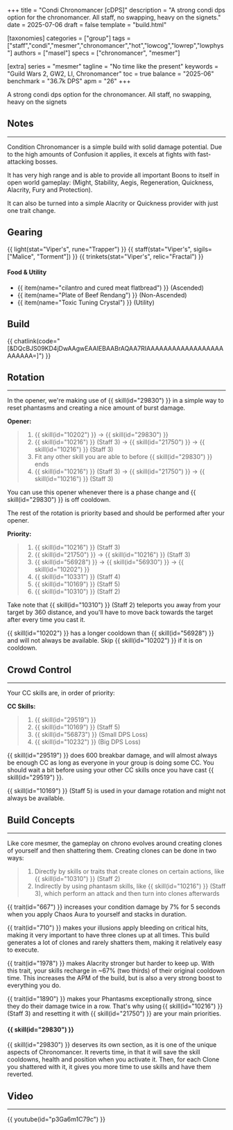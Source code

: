 +++
title = "Condi Chronomancer [cDPS]"
description = "A strong condi dps option for the chronomancer. All staff, no swapping, heavy on the signets."
date = 2025-07-06
draft = false
template = "build.html"

[taxonomies]
categories = ["group"]
tags = ["staff","condi","mesmer","chronomancer","hot","lowcog","lowrep","lowphys"]
authors = ["masel"]
specs = ["chronomancer", "mesmer"]

[extra]
series = "mesmer"
tagline = "No time like the present"
keywords = "Guild Wars 2, GW2, LI, Chronomancer"
toc = true
balance = "2025-06"
benchmark = "36.7k DPS"
apm = "26"
+++

A strong condi dps option for the chronomancer. All staff, no swapping, heavy on the signets

## Notes

---

Condition Chronomancer is a simple build with solid damage potential. Due to the high amounts of Confusion it applies, it excels at fights with fast-attacking bosses. 

It has very high range and is able to provide all important Boons to itself in open world gameplay: (Might, Stability, Aegis, Regeneration, Quickness, Alacrity, Fury and Protection). 

It can also be turned into a simple Alacrity or Quickness provider with just one trait change.

## Gearing

{{ light(stat="Viper's", rune="Trapper") }}
{{ staff(stat="Viper's", sigils=["Malice", "Torment"]) }}
{{ trinkets(stat="Viper's", relic="Fractal") }}

#### Food & Utility
- {{ item(name="cilantro and cured meat flatbread") }} (Ascended)
- {{ item(name="Plate of Beef Rendang") }} (Non-Ascended)
- {{ item(name="Toxic Tuning Crystal") }} (Utility)

## Build

{{ chatlink(code="[&DQcBJS09KD4jDwAAgwEAAIEBAABrAQAA7RIAAAAAAAAAAAAAAAAAAAAAAAA=]") }}

## Rotation

---

In the opener, we're making use of {{ skill(id="29830") }} in a simple way to reset phantasms and creating a nice amount of burst damage.

**Opener:**
> 1. {{ skill(id="10202") }} -> {{ skill(id="29830") }}
> 2. {{ skill(id="10216") }} (Staff 3) -> {{ skill(id="21750") }} -> {{ skill(id="10216") }} (Staff 3)
> 3. Fit any other skill you are able to before {{ skill(id="29830") }} ends
> 4. {{ skill(id="10216") }} (Staff 3) -> {{ skill(id="21750") }} -> {{ skill(id="10216") }} (Staff 3)

You can use this opener whenever there is a phase change and {{ skill(id="29830") }} is off cooldown.

The rest of the rotation is priority based and should be performed after your opener.

**Priority:**
> 1. {{ skill(id="10216") }} (Staff 3)
> 2. {{ skill(id="21750") }} -> {{ skill(id="10216") }} (Staff 3)
> 3. {{ skill(id="56928") }} -> {{ skill(id="56930") }} -> {{ skill(id="10202") }}
> 4. {{ skill(id="10331") }} (Staff 4)
> 5. {{ skill(id="10169") }} (Staff 5)
> 6. {{ skill(id="10310") }} (Staff 2)

Take note that {{ skill(id="10310") }} (Staff 2) teleports you away from your target by 360 distance, and you'll have to move back towards the target after every time you cast it.

{{ skill(id="10202") }} has a longer cooldown than {{ skill(id="56928") }} and will not always be available. Skip {{ skill(id="10202") }} if it is on cooldown.

## Crowd Control

---

Your CC skills are, in order of priority:

**CC Skills:**
> 1. {{ skill(id="29519") }}
> 2. {{ skill(id="10169") }} (Staff 5)
> 3. {{ skill(id="56873") }} (Small DPS Loss)
> 4. {{ skill(id="10232") }} (Big DPS Loss)

{{ skill(id="29519") }} does 600 breakbar damage, and will almost always be enough CC as long as everyone in your group is doing some CC. You should wait a bit before using your other CC skills once you have cast {{ skill(id="29519") }}.

{{ skill(id="10169") }} (Staff 5) is used in your damage rotation and might not always be available.

## Build Concepts

---

Like core mesmer, the gameplay on chrono evolves around creating clones of yourself and then shattering them.
Creating clones can be done in two ways:
> 1. Directly by skills or traits that create clones on certain actions, like {{ skill(id="10310") }} (Staff 2)
> 2. Indirectly by using phantasm skills, like {{ skill(id="10216") }} (Staff 3), which perform an attack and then turn into clones afterwards

{{ trait(id="667") }} increases your condition damage by 7% for 5 seconds when you apply Chaos Aura to yourself and stacks in duration.

{{ trait(id="710") }} makes your illusions apply bleeding on critical hits, making it very important to have three clones up at all times. This build generates a lot of clones and rarely shatters them, making it relatively easy to execute.

{{ trait(id="1978") }} makes Alacrity stronger but harder to keep up. With this trait, your skills recharge in ~67% (two thirds) of their original cooldown time. This increases the APM of the build, but is also a very strong boost to everything you do.

{{ trait(id="1890") }} makes your Phantasms exceptionally strong, since they do their damage twice in a row. That's why using {{ skill(id="10216") }} (Staff 3) and resetting it with {{ skill(id="21750") }} are your main priorities.

#### {{ skill(id="29830") }}
{{ skill(id="29830") }} deserves its own section, as it is one of the unique aspects of  Chronomancer.
It reverts time, in that it will save the skill cooldowns, health and position when you activate it.
Then, for each Clone you shattered with it, it gives you more time to use skills and have them reverted.



## Video

---

{{ youtube(id="p3Ga6m1C79c") }}
